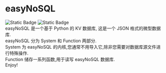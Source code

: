 # easyNoSQL
![Static Badge](https://img.shields.io/badge/Database-mini-grenn)
![Static Badge](https://img.shields.io/badge/Powered%20by-Python-grenn)  
easyNoSQL 是一个基于 Python 的 KV 数据库, 这是一个 JSON 格式的微型数据库.  
easyNoSQL 分为 System 和 Function 两部分.  
System 为 easyNoSQL 的内核,您通常不用导入它,除非您需要对数据库源文件进行特殊操作.  
Function 储存一系列函数,用于读写 easyNoSQL 数据库.  
Enjoy!